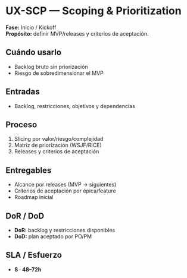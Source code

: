 # UX-SCP — Scoping & Prioritization
**Fase:** Inicio / Kickoff  
**Propósito:** definir MVP/releases y criterios de aceptación.

## Cuándo usarlo
- Backlog bruto sin priorización
- Riesgo de sobredimensionar el MVP

## Entradas
- Backlog, restricciones, objetivos y dependencias

## Proceso
1. Slicing por valor/riesgo/complejidad
2. Matriz de priorización (WSJF/RICE)
3. Releases y criterios de aceptación

## Entregables
- Alcance por releases (MVP → siguientes)
- Criterios de aceptación por épica/feature
- Roadmap inicial

## DoR / DoD
- **DoR:** backlog y restricciones disponibles  
- **DoD:** plan aceptado por PO/PM

## SLA / Esfuerzo
- **S · 48–72h**
